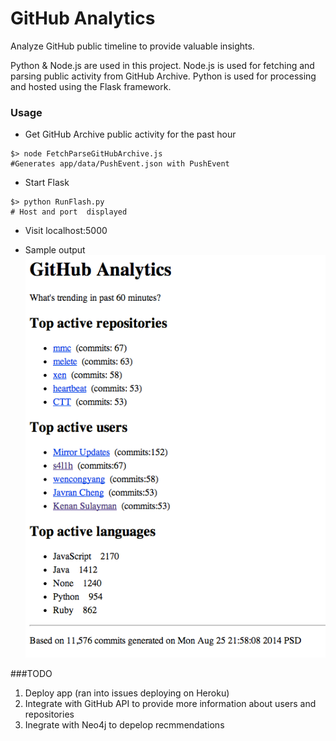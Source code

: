 GitHub Analytics
===============

Analyze GitHub public timeline to provide valuable insights.

Python & Node.js are used in this project. Node.js is used for fetching and parsing public activity from GitHub Archive. 
Python is used for processing and hosted using the Flask framework. 

### Usage 
* Get GitHub Archive public activity for the past hour
````
$> node FetchParseGitHubArchive.js  
#Generates app/data/PushEvent.json with PushEvent
```` 
* Start Flask
````
$> python RunFlash.py
# Host and port  displayed
````

* Visit localhost:5000 

* Sample output
![picture alt](https://github.com/harishvc/githubanalytics/blob/master/pics/sample-output.png "GitHub Analytics")

###TODO
1. Deploy app (ran into issues deploying on Heroku)
2. Integrate with GitHub API to provide more information about users and repositories
3. Inegrate with Neo4j to depelop recmmendations
